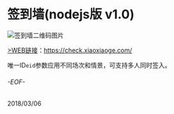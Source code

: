 # 签到墙(nodejs版 v1.0)

![签到墙二维码图片](https://check.xiaoxiaoge.com/public/board/style/images/qrcode.png)

[>WEB链接](https://check.xiaoxiaoge.com/)：https://check.xiaoxiaoge.com/

唯一ID`eid`参数应用不同场次和情景，可支持多人同时签入。

###### -EOF-
2018/03/06